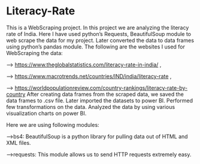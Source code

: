 # Literacy-Rate
This is a WebScraping project. In this project we are analyzing the literacy rate of India.
Here I have used python’s Requests, BeautifulSoup module to web scrape the data for my project.
Later converted the data to data frames using python’s pandas module.
The following are the websites I used for WebScraping the data:

--> https://www.theglobalstatistics.com/literacy-rate-in-india/ ,

--> https://www.macrotrends.net/countries/IND/india/literacy-rate , 

--> https://worldpopulationreview.com/country-rankings/literacy-rate-by-country
After creating data frames from the scraped data, we saved the data frames to .csv file.
Later imported the datasets to power BI.
Performed few transformations on the data.
Analyzed the data by using various visualization charts on power BI.

Here we are using following modules:

-->bs4: BeautifulSoup is a python library for pulling data out of HTML and XML files. 

-->requests: This module allows us to send HTTP requests extremely easy.
